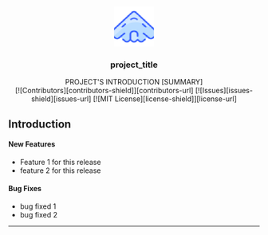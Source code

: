 

<!-- PROJECT LOGO -->
<br />
<p align="center">
  <a href="https://github.com/tnguyen606-cs/myDACO">
    <img src="images/aircaft_icon.png" alt="Logo" width="80" height="80">
  </a>

  <h3 align="center">project_title</h3>

  <p align="center">
    PROJECT'S INTRODUCTION [SUMMARY]
    <br />
    <!-- PROJECT SHIELDS -->
    [![Contributors][contributors-shield]][contributors-url]
    [![Issues][issues-shield][issues-url]
    [![MIT License][license-shield]][license-url]
  </p>
</p>

## Introduction


#### New Features
* Feature 1 for this release
* feature 2 for this release

#### Bug Fixes
* bug fixed 1
* bug fixed 2
---


<!-- MARKDOWN LINKS & IMAGES -->
<!-- https://www.markdownguide.org/basic-syntax/#reference-style-links -->
[contributors-shield]: https://img.shields.io/github/contributors/othneildrew/Best-README-Template.svg?style=for-the-badge
[contributors-url]: https://github.com/tnguyen606-cs/myDACO/settings/access
[issues-shield]: https://img.shields.io/github/issues/othneildrew/Best-README-Template.svg?style=for-the-badge
[issues-url]: https://github.com/tnguyen606-cs/myDACO/issues
[license-shield]: https://img.shields.io/github/license/othneildrew/Best-README-Template.svg?style=for-the-badge
[license-url]: https://github.com/tnguyen606-cs/myDACO/blob/main/LICENSE.txt
[product-screenshot]: images/aircaft_icon.png
